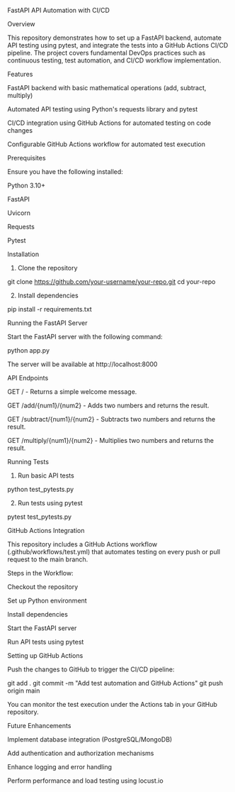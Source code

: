 FastAPI API Automation with CI/CD

Overview

This repository demonstrates how to set up a FastAPI backend, automate API testing using pytest, and integrate the tests into a GitHub Actions CI/CD pipeline. The project covers fundamental DevOps practices such as continuous testing, test automation, and CI/CD workflow implementation.

Features

FastAPI backend with basic mathematical operations (add, subtract, multiply)

Automated API testing using Python's requests library and pytest

CI/CD integration using GitHub Actions for automated testing on code changes

Configurable GitHub Actions workflow for automated test execution

Prerequisites

Ensure you have the following installed:

Python 3.10+

FastAPI

Uvicorn

Requests

Pytest

Installation

1. Clone the repository

 git clone https://github.com/your-username/your-repo.git
 cd your-repo

2. Install dependencies

 pip install -r requirements.txt

Running the FastAPI Server

Start the FastAPI server with the following command:

 python app.py

The server will be available at http://localhost:8000

API Endpoints

GET / - Returns a simple welcome message.

GET /add/{num1}/{num2} - Adds two numbers and returns the result.

GET /subtract/{num1}/{num2} - Subtracts two numbers and returns the result.

GET /multiply/{num1}/{num2} - Multiplies two numbers and returns the result.

Running Tests

1. Run basic API tests

 python test_pytests.py

2. Run tests using pytest

 pytest test_pytests.py

GitHub Actions Integration

This repository includes a GitHub Actions workflow (.github/workflows/test.yml) that automates testing on every push or pull request to the main branch.

Steps in the Workflow:

Checkout the repository

Set up Python environment

Install dependencies

Start the FastAPI server

Run API tests using pytest

Setting up GitHub Actions

Push the changes to GitHub to trigger the CI/CD pipeline:

git add .
git commit -m "Add test automation and GitHub Actions"
git push origin main

You can monitor the test execution under the Actions tab in your GitHub repository.

Future Enhancements

Implement database integration (PostgreSQL/MongoDB)

Add authentication and authorization mechanisms

Enhance logging and error handling

Perform performance and load testing using locust.io
